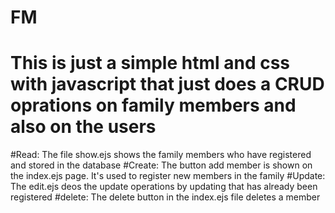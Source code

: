 # FM
# This is just a simple html and css with javascript that just does a CRUD oprations on family members and also on the users
#Read: The file show.ejs shows the family members who have registered and stored in the database
#Create: The button add member is shown on the index.ejs page. It's used to register new members in the family
#Update: The edit.ejs deos the update operations by updating that has already been registered
#delete: The delete button in the index.ejs file deletes a member




